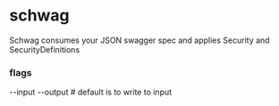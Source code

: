 # schwag
Schwag consumes your JSON swagger spec and applies Security and SecurityDefinitions

### flags
--input
--output # default is to write to input
